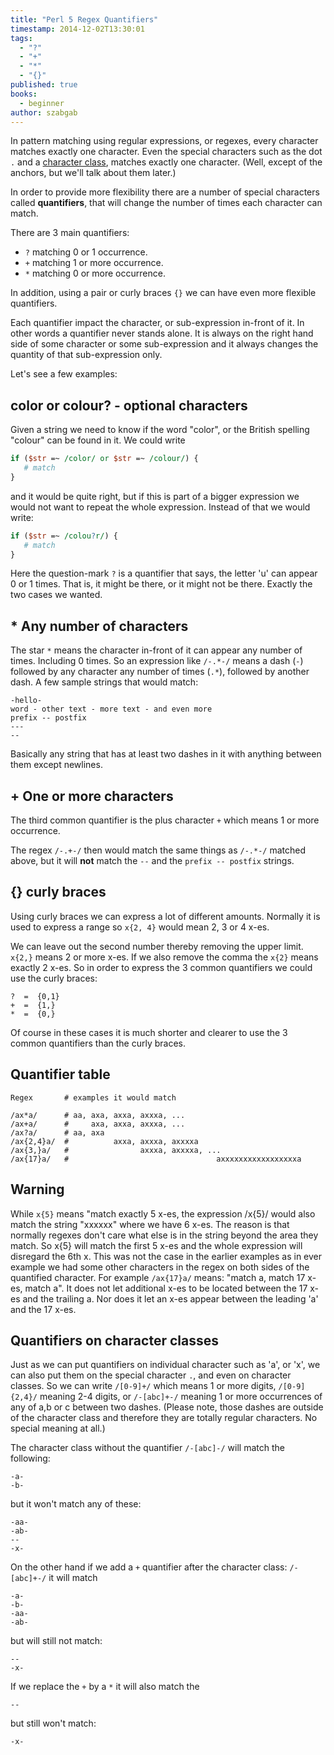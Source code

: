 ```yaml
---
title: "Perl 5 Regex Quantifiers"
timestamp: 2014-12-02T13:30:01
tags:
  - "?"
  - "+"
  - "*"
  - "{}"
published: true
books:
  - beginner
author: szabgab
---
```



In pattern matching using regular expressions, or regexes, every character matches exactly one character. Even the special characters
such as the dot `.` and a [character class](/regex-character-classes), matches exactly one character.
(Well, except of the anchors, but we'll talk about them later.)

In order to provide more flexibility there are a number of special characters called **quantifiers**,
that will change the number of times each character can match.


There are 3 main quantifiers:

* `?` matching 0 or 1 occurrence.
* `+` matching 1 or more occurrence.
* `*` matching 0 or more occurrence.

In addition, using a pair or curly braces `{}` we can have even more flexible quantifiers.

Each quantifier impact the character, or sub-expression in-front of it. In other words a quantifier never stands alone.
It is always on the right hand side of some character or some sub-expression and it always changes the quantity of that sub-expression only.

Let's see a few examples:

## color or colour? - optional characters

Given a string we need to know if the word "color", or the British spelling "colour" can be found in it. We could write

```perl
if ($str =~ /color/ or $str =~ /colour/) {
   # match
}
```

and it would be quite right, but if this is part of a bigger expression we would not want to repeat the whole expression.
Instead of that we would write:

```perl
if ($str =~ /colou?r/) {
   # match
}
```

Here the question-mark `?` is a quantifier that says, the letter 'u' can appear 0 or 1 times. That is, it might be there, or it might not be there.
Exactly the two cases we wanted.

## * Any number of characters

The star `*` means the character in-front of it can appear any number of times. Including 0 times. So an expression like
`/-.*-/` means a dash (`-`) followed by any character any number of times (`.*`), followed by another dash.
A few sample strings that would match:

```
-hello-
word - other text - more text - and even more
prefix -- postfix
---
--
```

Basically any string that has at least two dashes in it with anything between them except newlines.

## + One or more characters

The third common quantifier is the plus character `+` which means 1 or more occurrence.

The regex `/-.+-/` then would match the same things as `/-.*-/` matched above,
but it will **not** match the `--` and the 
`prefix -- postfix` strings.


## {} curly braces

Using curly braces we can express a lot of different amounts. Normally it is used to express a range so
`x{2, 4}` would mean 2, 3 or 4 x-es.

We can leave out the second number thereby removing the upper limit. `x{2,}` means 2 or more x-es.
If we also remove the comma the `x{2}` means exactly 2 x-es.
So in order to express the 3 common quantifiers we could use the curly braces:

```
?  =  {0,1}
+  =  {1,}
*  =  {0,}
```

Of course in these cases it is much shorter and clearer to use the 3 common quantifiers than the curly braces.


## Quantifier table

```
Regex       # examples it would match

/ax*a/      # aa, axa, axxa, axxxa, ...
/ax+a/      #     axa, axxa, axxxa, ...
/ax?a/      # aa, axa
/ax{2,4}a/  #          axxa, axxxa, axxxxa
/ax{3,}a/   #                axxxa, axxxxa, ...
/ax{17}a/   #                                 axxxxxxxxxxxxxxxxxa
```

## Warning

While `x{5}` means "match exactly 5 x-es, the expression /x{5}/ would also match the string
"xxxxxx" where we have 6 x-es. The reason is that normally regexes don't care what else is in the string beyond the
area they match. So x{5} will match the first 5 x-es and the whole expression will disregard the 6th x.
This was not the case in the earlier examples as in ever example we had some other characters in the regex on both sides
of the quantified character. For example `/ax{17}a/` means: "match a, match 17 x-es, match a". It does not let
additional x-es to be located between the 17 x-es and the trailing a. Nor does it let an x-es appear between
the leading 'a' and the 17 x-es.


## Quantifiers on character classes

Just as we can put quantifiers on individual character such as 'a', or 'x', we can also put them on the special character `.`, and even on
character classes. So we can write `/[0-9]+/` which means 1 or more digits, `/[0-9]{2,4}/` meaning 2-4 digits, or `/-[abc]+-/`
meaning 1 or more occurrences of any of a,b or c between two dashes. (Please note, those dashes are outside of the character class
and therefore they are totally regular characters. No special meaning at all.)

The character class without the quantifier `/-[abc]-/` will match the following:

```
-a-
-b-
```

but it won't match any of these:

```
-aa-
-ab-
--
-x-
```


On the other hand if we add a `+` quantifier after the character class: `/-[abc]+-/` it will match

```
-a-
-b-
-aa-
-ab-
```

but will still not match:

```
--
-x-
```

If we replace the `+` by a `*` it will also match the

```
--
```

but still won't match:

```
-x-
```





